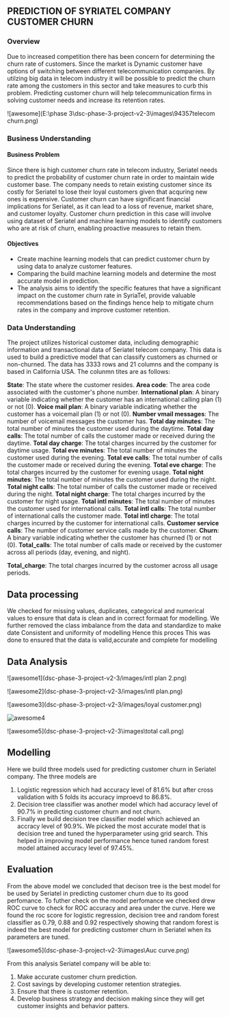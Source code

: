 
## PREDICTION OF SYRIATEL COMPANY CUSTOMER CHURN
### Overview
Due to increased competition there has been concern for determining the churn rate of customers. Since the market is Dynamic customer have options of switching between different telecommunication companies. By utilzing big data in telecom industry it will be possible to predict the churn rate among the customers in this sector and take measures to curb this problem. Predicting customer churn will help telecommunication firms in solving customer needs and increase its retention rates. 

![awesome](E:\phase 3\dsc-phase-3-project-v2-3\images\94357telecom churn.png)
### Business Understanding
#### Business Problem
Since there is high customer churn rate in telecom industry, Seriatel needs to predict the probability of customer churn rate in order to maintain wide customer base. The company needs to retain existing customer since its costly for Seriatel to lose their loyal customers given that acquring new ones is expensive. Customer churn can have significant financial implications for Seriatel, as it can lead to a loss of revenue, market share, and customer loyalty. Customer churn prediction in this case will involve using dataset of Seriatel and machine learning models to identify customers who are at risk of churn, enabling proactive measures to retain them.
#### Objectives 
* Create machine learning models that can predict customer churn by using data to analyze customer features.
* Comparing the build machine learning models and determine the most accurate model in prediction.  
* The analysis aims to identify the specific features that have a significant impact on the customer churn rate in SyriaTel, provide valuable recommendations based on the findings hence help to mitigate churn rates in the company and improve customer retention.
### Data Understanding 
The project utilizes historical customer data, including demographic information and transactional data of Seriatel telecom company. This data is used to build a predictive model that can classify customers as churned or non-churned. The data has 3333 rows and 21 columns and the company is based in California USA. The colunmn tites are as follows:

**State**: The state where the customer resides.
**Area code**: The area code associated with the customer's phone number.
**International plan**: A binary variable indicating whether the customer has an international calling plan (1) or not (0).
**Voice mail plan**: A binary variable indicating whether the customer has a voicemail plan (1) or not (0).
**Number vmail messages**: The number of voicemail messages the customer has.
**Total day minutes**: The total number of minutes the customer used during the daytime.
**Total day calls**: The total number of calls the customer made or received during the daytime.
**Total day charge**: The total charges incurred by the customer for daytime usage.
**Total eve minutes**: The total number of minutes the customer used during the evening.
**Total eve calls**: The total number of calls the customer made or received during the evening.
**Total eve charge**: The total charges incurred by the customer for evening usage.
**Total night minutes**: The total number of minutes the customer used during the night.
**Total night calls**: The total number of calls the customer made or received during the night.
**Total night charge**: The total charges incurred by the customer for night usage.
**Total intl minutes**: The total number of minutes the customer used for international calls.
**Total intl calls**: The total number of international calls the customer made.
**Total intl charge**: The total charges incurred by the customer for international calls.
**Customer service calls**: The number of customer service calls made by the customer.
**Churn**: A binary variable indicating whether the customer has churned (1) or not (0).
**Total_calls**: The total number of calls made or received by the customer across all periods (day, evening, and night).

**Total_charge**: The total charges incurred by the customer across all usage periods.
## Data processing 
We checked for missing values, duplicates, categorical and numerical values to ensure that data is clean and in correct formaat for modelling. 
We further removed the class imbalance from the data and standardize to make date Consistent and uniformity of modelling
Hence this proces This was done to ensured that the data is valid,accurate and complete for modelling
## Data Analysis 
![awesome1](dsc-phase-3-project-v2-3/images/intl plan 2.png)

![awesome2](dsc-phase-3-project-v2-3/images/intl plan.png)

![awesome3](dsc-phase-3-project-v2-3/images/loyal customer.png) 

![awesome4](dsc-phase-3-project-v2-3/images/output.png)

![awesome5](dsc-phase-3-project-v2-3\images\total call.png) 

## Modelling
Here we build three models used for predicting customer churn in Seriatel company.
The three models are 
1. Logistic regression which had accuracy level of 81.6% but after cross validation with 5 folds its accuracy improevd to 86.8%.
2. Decision tree classifier was another model which had accuracy level of 90.7% in predicting customer churn and not churn.
3. Finally we build decision tree classifier model which achieved an accracy level of 90.9%.
We picked the most accurate model that is decision tree and tuned the hyperparameter using grid search.
This helped in improving model performance hence tuned random forest model attained accuracy level of 97.45%. 

## Evaluation 
From the above model we concluded that decison tree is the best model for be used by Seriatel in predicting customer churn due to its good perfomance. 
To futher check on the model perfomance we checked drew ROC curve to check for ROC accuracy and area under the curve. Here we found the roc score for logistic regression, decision tree and random forest classifier as 0.79, 0.88 and 0.92 respectively showing that random forest is indeed the best model for predicting customer churn in Seriatel when its parameters are tuned. 

![awesome5](dsc-phase-3-project-v2-3\images\Auc curve.png) 

From this analysis Seriatel company will be able to: 
1. Make accurate customer churn prediction.
2. Cost savings by developing customer retention strategies. 
3. Ensure that there is customer retention.
4. Develop business strategy and decision making since they will get customer insights and behavior patters. 
